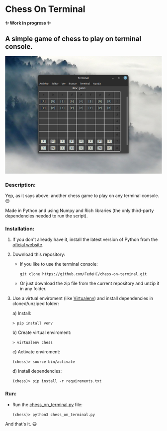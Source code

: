 # Chess On Terminal
**✨ Work in progress ✨**

## A simple game of chess to play on terminal console.
![Image](./images/screenshot.png)
### Description:
Yep, as it says above: another chess game to play on any terminal console. 😌

Made in Python and using Numpy and Rich libraries (the only third-party dependencies needed to run the script).

### Installation:
1) If you don't already have it, install the latest version of Python from the [oficial website](https://www.python.org/downloads/).

2) Download this repository:
    - If you like to use the terminal console:

        `git clone https://github.com/FedeHC/chess-on-terminal.git`

    - Or just download the zip file from the current repository and unzip it in any folder.

3) Use a virtual enviroment (like [Virtualenv](https://virtualenv.pypa.io/en/stable/index.html)) and install dependencies in cloned/unziped folder:

    a) Install:

    `> pip install venv`

    b) Create virtual enviroment:

    `> virtualenv chess`

    c) Activate enviroment:

    `(chess)> source bin/activate`

    d) Install dependencies:

    `(chess)> pip install -r requirements.txt`

### Run:
- Run the [chess_on_terminal.py](chess_on_terminal.py) file:

    `(chess)> python3 chess_on_terminal.py`

And that's it. 😃